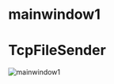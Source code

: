 # mainwindow1
# TcpFileSender

![mainwindow1](https://github.com/nckugs/TcpFileSender/raw/main/41243244.png)




